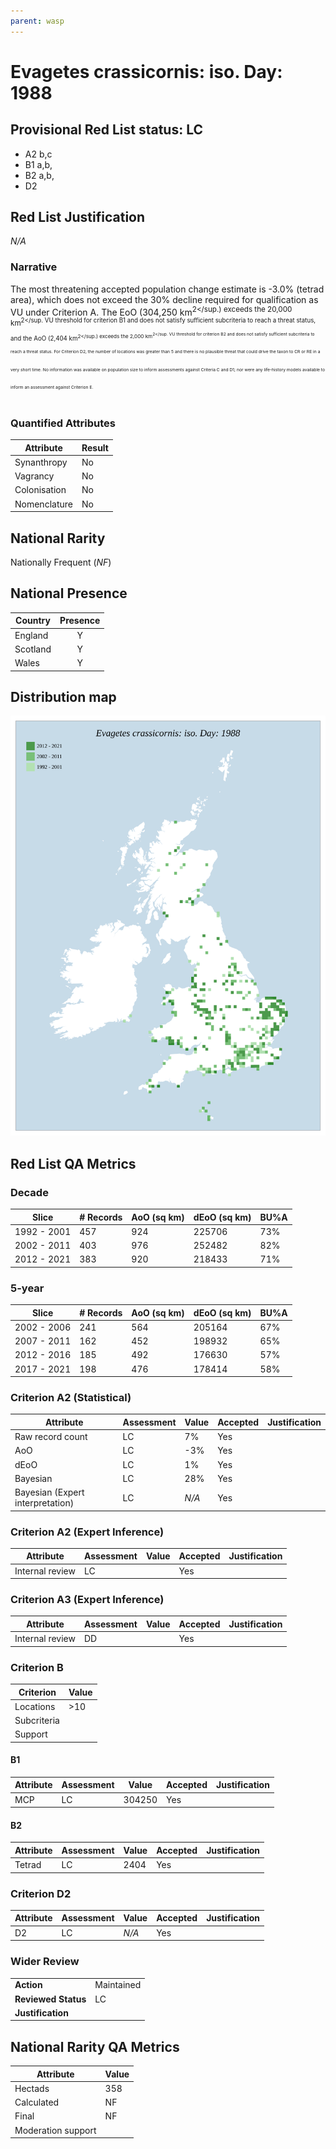 ```yaml
---
parent: wasp
---
```


# Evagetes crassicornis: iso. Day: 1988

## Provisional Red List status: LC
- A2 b,c
- B1 a,b, 
- B2 a,b, 
- D2

## Red List Justification
*N/A*
### Narrative


The most threatening accepted population change estimate is -3.0% (tetrad area), which does not exceed the 30% decline required for qualification as VU under Criterion A. The EoO (304,250 km<sup>2</sup.) exceeds the 20,000 km<sup>2</sup. VU threshold for criterion B1 and does not satisfy sufficient subcriteria to reach a threat status, and the AoO (2,404 km<sup>2</sup.) exceeds the 2,000 km<sup>2</sup. VU threshold for criterion B2 and does not satisfy sufficient subcriteria to reach a threat status. For Criterion D2, the number of locations was greater than 5 and there is no plausible threat that could drive the taxon to CR or RE in a very short time. No information was available on population size to inform assessments against Criteria C and D1; nor were any life-history models available to inform an assessment against Criterion E.
### Quantified Attributes
|Attribute|Result|
|---|---|
|Synanthropy|No|
|Vagrancy|No|
|Colonisation|No|
|Nomenclature|No|


## National Rarity
Nationally Frequent (*NF*)

## National Presence
|Country|Presence
|---|:-:|
|England|Y|
|Scotland|Y|
|Wales|Y|


## Distribution map
![](../map/495.svg)

## Red List QA Metrics
### Decade
| Slice | # Records | AoO (sq km) | dEoO (sq km) |BU%A |
|---|---|---|---|---|
|1992 - 2001|457|924|225706|73%|
|2002 - 2011|403|976|252482|82%|
|2012 - 2021|383|920|218433|71%|
### 5-year
| Slice | # Records | AoO (sq km) | dEoO (sq km) |BU%A |
|---|---|---|---|---|
|2002 - 2006|241|564|205164|67%|
|2007 - 2011|162|452|198932|65%|
|2012 - 2016|185|492|176630|57%|
|2017 - 2021|198|476|178414|58%|
### Criterion A2 (Statistical)
|Attribute|Assessment|Value|Accepted|Justification
|---|---|---|---|---|
|Raw record count|LC|7%|Yes||
|AoO|LC|-3%|Yes||
|dEoO|LC|1%|Yes||
|Bayesian|LC|28%|Yes||
|Bayesian (Expert interpretation)|LC|*N/A*|Yes||
### Criterion A2 (Expert Inference)
|Attribute|Assessment|Value|Accepted|Justification
|---|---|---|---|---|
|Internal review|LC||Yes||
### Criterion A3 (Expert Inference)
|Attribute|Assessment|Value|Accepted|Justification
|---|---|---|---|---|
|Internal review|DD||Yes||
### Criterion B
|Criterion| Value|
|---|---|
|Locations|>10|
|Subcriteria||
|Support||
#### B1
|Attribute|Assessment|Value|Accepted|Justification
|---|---|---|---|---|
|MCP|LC|304250|Yes||
#### B2
|Attribute|Assessment|Value|Accepted|Justification
|---|---|---|---|---|
|Tetrad|LC|2404|Yes||
### Criterion D2
|Attribute|Assessment|Value|Accepted|Justification
|---|---|---|---|---|
|D2|LC|*N/A*|Yes||
### Wider Review
|  |  |
|---|---|
|**Action**|Maintained|
|**Reviewed Status**|LC|
|**Justification**||


## National Rarity QA Metrics
|Attribute|Value|
|---|---|
|Hectads|358|
|Calculated|NF|
|Final|NF|
|Moderation support||


